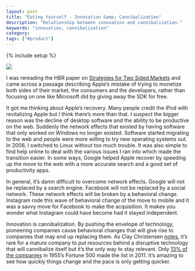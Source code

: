 ```yaml
---
layout: post
title: "Eating Yourself - Innovation &amp; Cannibalization"
description: "Relationship between innovation and cannibalization."
keywords: "innovation, cannibalization"
category:
tags: ["#product"]
---
```

{% include setup %}

<img src="{{ IMG_PATH }}snakeself.jpg" />

<p>I was rereading the HBR paper on <a href="http://hbr.org/2006/10/strategies-for-two-sided-markets/ar/1" target="_blank">Strategies for Two Sided Markets</a> and came across a passage describing Apple’s mistake of trying to monetize both sides of their market, the consumers and the developers, rather than focusing on one like Microsoft did by giving away the SDK for free.</p>

<p>It got me thinking about Apple’s recovery. Many people credit the iPod with revitalizing Apple but I think there’s more than that. I suspect the bigger reason was the decline of desktop software and the ability to be productive on the web. Suddenly the network effects that existed by having software that only worked on Windows no longer existed. Software started migrating to the web and people were more willing to try new operating systems out. In 2006, I switched to Linux without too much trouble. It was also simple to find help online to deal with the various issues I ran into which made the transition easier. In some ways, Google helped Apple recover by speeding up the move to the web with a more accurate search and a good set of productivity apps.</p>

<p>In general, it’s damn difficult to overcome network effects. Google will not be replaced by a search engine. Facebook will not be replaced by a social network. These network effects will be broken by a behavioral change. Instagram rode this wave of behavioral change of the move to mobile and it was a savvy move for Facebook to make the acquisition. It makes you wonder what Instagram could have become had it stayed independent.</p>

<p>Innovation is cannibalization. By pushing the envelope of technology, pioneering companies cause behavioral changes that will give rise to companies that may end up replacing them. As Clay Christensen <a href="http://www.amazon.com/The-Innovators-Dilemma-Revolutionary-Essentials/dp/0060521996" target="_blank">notes</a>, it’s rare for a mature company to put resources behind a disruptive technology that will cannibalize itself but it’s the only way to stay relevant. Only <a href="http://mjperry.blogspot.com/2011/11/fortune-500-firms-in-1955-vs-2011-87.html" target="_blank">13% of the companies</a> in 1955’s Fortune 500 made the list in 2011. It’s amazing to see how quickly things change and the pace is only getting quicker.</p>